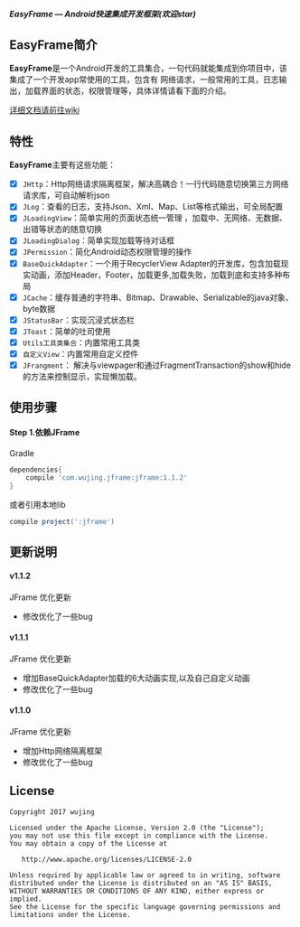 
##### EasyFrame — Android快速集成开发框架(欢迎star)

## EasyFrame简介

**EasyFrame**是一个Android开发的工具集合，一句代码就能集成到你项目中，该集成了一个开发app常使用的工具，包含有
网络请求，一般常用的工具，日志输出，加载界面的状态，权限管理等，具体详情请看下面的介绍。

[详细文档请前往wiki](https://github.com/haoxiongqin/EasyFrame_master/wiki)

## 特性

**EasyFrame**主要有这些功能：

- [x] `JHttp`：Http网络请求隔离框架，解决高耦合！一行代码随意切换第三方网络请求库，可自动解析json
- [x] `JLog`：查看的日志，支持Json、Xml、Map、List等格式输出，可全局配置
- [x] `JLoadingView`：简单实用的页面状态统一管理 ，加载中、无网络、无数据、出错等状态的随意切换
- [x] `JLoadingDialog`：简单实现加载等待对话框
- [x] `JPermission`：简化Android动态权限管理的操作
- [x] `BaseQuickAdapter`：一个用于RecyclerView Adapter的开发库，包含加载现实动画，添加Header，Footer，加载更多,加载失败，加载到底和支持多种布局
- [x] `JCache`：缓存普通的字符串、Bitmap、Drawable、Serializable的java对象、byte数据
- [x] `JStatusBar`：实现沉浸式状态栏
- [x] `JToast`：简单的吐司使用
- [x] `Utils工具类集合`：内置常用工具类
- [x] `自定义View`：内置常用自定义控件
- [x] `JFrangment`： 解决与viewpager和通过FragmentTransaction的show和hide的方法来控制显示，实现懒加载。

## 使用步骤

#### Step 1.依赖JFrame
Gradle 
```groovy
dependencies{
    compile 'com.wujing.jframe:jframe:1.1.2'
}
```
或者引用本地lib
```groovy
compile project(':jframe')
```



## 更新说明

#### v1.1.2
   JFrame 优化更新
 * 修改优化了一些bug



#### v1.1.1
   JFrame 优化更新
 * 增加BaseQuickAdapter加载的6大动画实现,以及自己自定义动画
 * 修改优化了一些bug



#### v1.1.0
   JFrame 优化更新
 * 增加Http网络隔离框架
 * 修改优化了一些bug




## License

```  
Copyright 2017 wujing

Licensed under the Apache License, Version 2.0 (the "License");
you may not use this file except in compliance with the License.
You may obtain a copy of the License at

   http://www.apache.org/licenses/LICENSE-2.0

Unless required by applicable law or agreed to in writing, software
distributed under the License is distributed on an "AS IS" BASIS,
WITHOUT WARRANTIES OR CONDITIONS OF ANY KIND, either express or implied.
See the License for the specific language governing permissions and
limitations under the License.
```